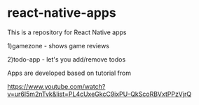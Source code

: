 # react-native-apps

This is a repository for React Native apps

1)gamezone - shows game reviews

2)todo-app - let's you add/remove todos

Apps are developed based on tutorial from

https://www.youtube.com/watch?v=ur6I5m2nTvk&list=PL4cUxeGkcC9ixPU-QkScoRBVxtPPzVjrQ
